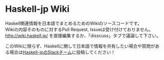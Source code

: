 # Haskell-jp Wiki

Haskell関連情報を日本語でまとめるためのWikiのソースコードです。  
Wikiの内容そのものに対するPull Request, Issueは受け付けておりません。  
http://wiki.haskell.jp/ を直接編集するか、「disscuss」タブで議論して下さい。

このWikiに限らず、Haskellに関して日本語で情報を共有したい場合や質問がある場合は[Haskell-jpのSlackチーム](https://join-haskell-jp-slack.herokuapp.com/)に投稿してください！
